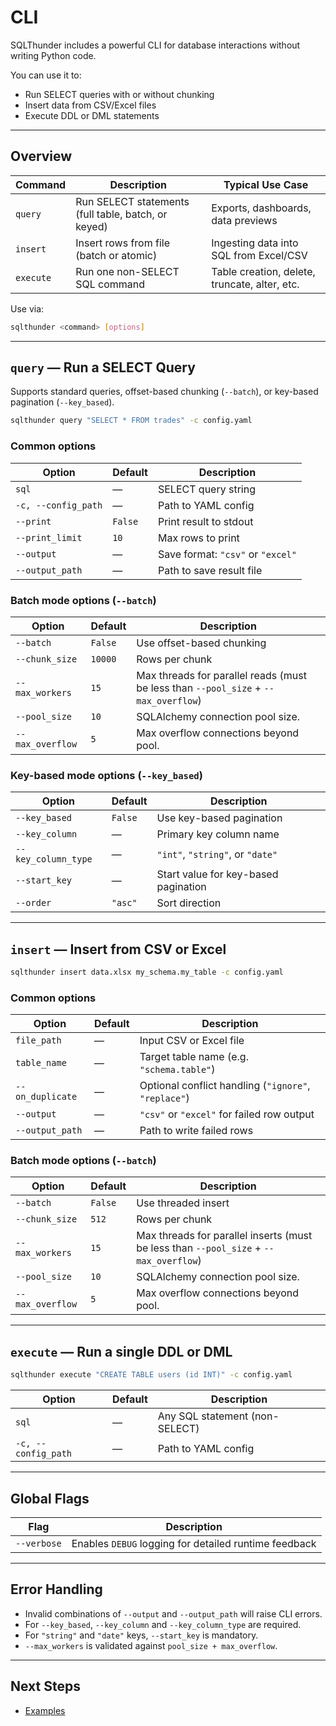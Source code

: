 # CLI

SQLThunder includes a powerful CLI for database interactions without writing Python code.

You can use it to:
- Run SELECT queries with or without chunking
- Insert data from CSV/Excel files
- Execute DDL or DML statements

---

## Overview

| Command      | Description                                         | Typical Use Case                                |
|--------------|-----------------------------------------------------|-------------------------------------------------|
| `query`      | Run SELECT statements (full table, batch, or keyed) | Exports, dashboards, data previews              |
| `insert`     | Insert rows from file (batch or atomic)             | Ingesting data into SQL from Excel/CSV          |
| `execute`    | Run one non-SELECT SQL command                      | Table creation, delete, truncate, alter, etc.   |

Use via:

```bash
sqlthunder <command> [options]
```

---

## `query` — Run a SELECT Query

Supports standard queries, offset-based chunking (`--batch`), or key-based pagination (`--key_based`).

```bash
sqlthunder query "SELECT * FROM trades" -c config.yaml
```

### Common options

| Option             | Default       | Description                                                   |
|--------------------|---------------|---------------------------------------------------------------|
| `sql`              | —             | SELECT query string                                           |
| `-c, --config_path`| —             | Path to YAML config                                           |
| `--print`          | `False`       | Print result to stdout                                        |
| `--print_limit`    | `10`          | Max rows to print                                             |
| `--output`         | —             | Save format: `"csv"` or `"excel"`                             |
| `--output_path`    | —             | Path to save result file                                      |

### Batch mode options (`--batch`)

| Option             | Default | Description                                                                          |
|--------------------|---------|--------------------------------------------------------------------------------------|
| `--batch`          | `False` | Use offset-based chunking                                                            |
| `--chunk_size`     | `10000` | Rows per chunk                                                                       |
| `--max_workers`    | `15`    | Max threads for parallel reads  (must be less than `--pool_size` + `--max_overflow`) |
| `--pool_size`      | `10`    | SQLAlchemy connection pool size.                                                                      |
| `--max_overflow`   | `5`      | Max overflow connections beyond pool.                                                                |

### Key-based mode options (`--key_based`)

| Option                 | Default   | Description                                                    |
|------------------------|-----------|----------------------------------------------------------------|
| `--key_based`          | `False`   | Use key-based pagination                                       |
| `--key_column`         | —         | Primary key column name                                        |
| `--key_column_type`    | —         | `"int"`, `"string"`, or `"date"`                               |
| `--start_key`          | —         | Start value for key-based pagination                           |
| `--order`              | `"asc"`   | Sort direction                                                 |

---

## `insert` — Insert from CSV or Excel

```bash
sqlthunder insert data.xlsx my_schema.my_table -c config.yaml
```

### Common options

| Option             | Default       | Description                                                   |
|--------------------|---------------|---------------------------------------------------------------|
| `file_path`        | —             | Input CSV or Excel file                                       |
| `table_name`       | —             | Target table name (e.g. `"schema.table"`)                        |
| `--on_duplicate`   | —             | Optional conflict handling (`"ignore"`, `"replace"`)           |
| `--output`         | —             | `"csv"` or `"excel"` for failed row output                    |
| `--output_path`    | —             | Path to write failed rows                                     |

### Batch mode options (`--batch`)

| Option             | Default | Description                                                                            |
|--------------------|---------|----------------------------------------------------------------------------------------|
| `--batch`          | `False` | Use threaded insert                                                                    |
| `--chunk_size`     | `512`   | Rows per chunk                                                                         |
| `--max_workers`    | `15`    | Max threads for parallel inserts  (must be less than `--pool_size` + `--max_overflow`) |
| `--pool_size`      | `10`    | SQLAlchemy connection pool size.                                                                    |
| `--max_overflow`   | `5`     | Max overflow connections beyond pool.                                                         |

---

## `execute` — Run a single DDL or DML

```bash
sqlthunder execute "CREATE TABLE users (id INT)" -c config.yaml
```

| Option             | Default       | Description                                                   |
|--------------------|---------------|---------------------------------------------------------------|
| `sql`              | —             | Any SQL statement (non-SELECT)                                |
| `-c, --config_path`| —             | Path to YAML config                                           |

---

## Global Flags

| Flag               | Description                                                   |
|--------------------|---------------------------------------------------------------|
| `--verbose`        | Enables `DEBUG` logging for detailed runtime feedback         |

---

## Error Handling

- Invalid combinations of `--output` and `--output_path` will raise CLI errors.
- For `--key_based`, `--key_column` and `--key_column_type` are required.
- For `"string"` and `"date"` keys, `--start_key` is mandatory.
- `--max_workers` is validated against `pool_size + max_overflow`.

---

## Next Steps

- [Examples](examples.md)
